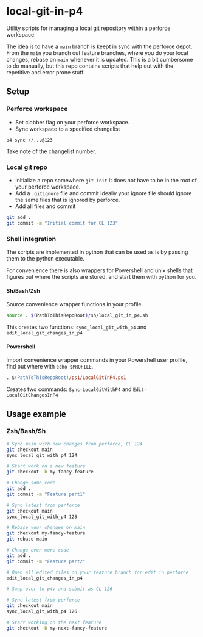 # local-git-in-p4
Utility scripts for managing a local git repository within a perforce workspace.

The idea is to have a `main` branch is keept in sync with the perforce depot.
From the `main` you branch out feature branches, where you do your local
changes, rebase on `main` whenever it is updated.
This is a bit cumbersome to do manually, but this repo contains scripts
that help out with the repetitive and error prone stuff.

## Setup

### Perforce workspace
* Set clobber flag on your perforce workspace.
* Sync workspace to a specified changelist
```
p4 sync //...@123
```
  Take note of the changelist number.

### Local git repo
* Initialize a repo somewhere `git init`
  It does not have to be in the root of your perforce workspace.
* Add a `.gitignore` file and commit
  Ideally your ignore file should ignore the same files that is ignored
  by perforce.
* Add all files and commit
```sh
git add .
git commit -m "Initial commit for CL 123"
```

### Shell integration

The scripts are implemented in python that can be used as is by passing them
to the python executable.

For convenience there is also wrappers for Powershell and unix shells that figures
out where the scripts are stored, and start them with python for you.

#### Sh/Bash/Zsh
Source convenience wrapper functions in your profile.
```sh
source . $(PathToThisRepoRoot)/sh/local_git_in_p4.sh
```
This creates two functions: `sync_local_git_with_p4` and `edit_local_git_changes_in_p4`

#### Powershell
Import convenience wrapper commands in your Powershell user profile, find out where with `echo $PROFILE`.
```ps
. $(PathToThisRepoRoot)/ps1/LocalGitInP4.ps1
```
Creates two commands: `Sync-LocalGitWithP4` and `Edit-LocalGitChangesInP4`

## Usage example

### Zsh/Bash/Sh
```sh
# Sync main with new changes from perforce, CL 124
git checkout main
sync_local_git_with_p4 124

# Start work on a new feature
git checkout -b my-fancy-feature

# Change some code
git add .
git commit -m "Feature part1"

# Sync latest from perforce
git checkout main
sync_local_git_with_p4 125

# Rebase your changes on main
git checkout my-fancy-feature
git rebase main

# Change even more code
git add .
git commit -m "Feature part2"

# Open all edited files on your feature branch for edit in perforce
edit_local_git_changes_in_p4

# Swap over to p4v and submit as CL 126

# Sync latest from perforce
git checkout main
sync_local_git_with_p4 126

# Start working on the next feature
git checkout -b my-next-fancy-feature

```


